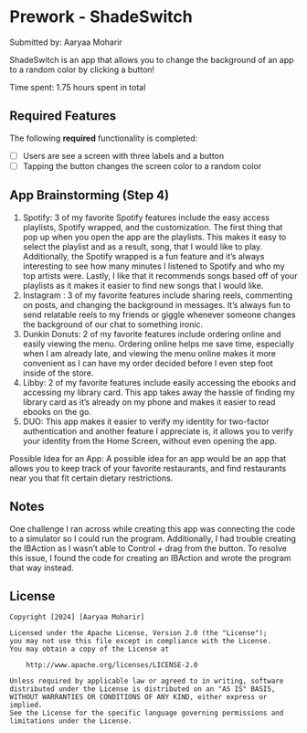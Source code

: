 # Prework - ShadeSwitch

Submitted by: Aaryaa Moharir 

ShadeSwitch is an app that allows you to change the background of an app to a random color by clicking a button! 

Time spent: 1.75 hours spent in total

## Required Features

The following **required** functionality is completed:

- [ ] Users are see a screen with three labels and a button
- [ ] Tapping the button changes the screen color to a random color
 
## App Brainstorming (Step 4)

1. Spotify: 3 of my favorite Spotify features include the easy access playlists, Spotify wrapped, and the customization. The first thing that pop up when you open the app are the playlists. This makes it easy to select the playlist and as a result, song, that I would like to play. Additionally, the Spotify wrapped is a fun feature and it’s always interesting to see how many minutes I listened to Spotify and who my top artists were. Lastly, I like that it recommends songs based off of your playlists as it makes it easier to find new songs that I would like. 
2. Instagram : 3 of my favorite features include sharing reels, commenting on posts, and changing the background in messages. It’s always fun to send relatable reels to my friends or giggle whenever someone changes the background of our chat to something ironic. 
3. Dunkin Donuts: 2 of my favorite features include ordering online and easily viewing the menu. Ordering online helps me save time, especially when I am already late, and viewing the menu online makes it more convenient as I can have my order decided before I even step foot inside of the store. 
4. Libby: 2 of my favorite features include easily accessing the ebooks and accessing my library card. This app takes away the hassle of finding my library card as it’s already on my phone and makes it easier to read ebooks on the go.
5. DUO: This app makes it easier to verify my identity for two-factor authentication and another feature I appreciate is, it allows you to verify your identity from the Home Screen, without even opening the app. 

 Possible Idea for an App: A possible idea for an app would be an app that allows you to keep track of your favorite restaurants, and find restaurants near you that fit certain dietary restrictions. 

## Notes

One challenge I ran across while creating this app was connecting the code to a simulator so I could run the program. Additionally, I had trouble creating the IBAction as I wasn’t able to Control + drag from the button. To resolve this issue, I found the code for creating an IBAction and wrote the program that way instead. 

## License

    Copyright [2024] [Aaryaa Moharir]

    Licensed under the Apache License, Version 2.0 (the "License");
    you may not use this file except in compliance with the License.
    You may obtain a copy of the License at

        http://www.apache.org/licenses/LICENSE-2.0

    Unless required by applicable law or agreed to in writing, software
    distributed under the License is distributed on an "AS IS" BASIS,
    WITHOUT WARRANTIES OR CONDITIONS OF ANY KIND, either express or implied.
    See the License for the specific language governing permissions and
    limitations under the License.
